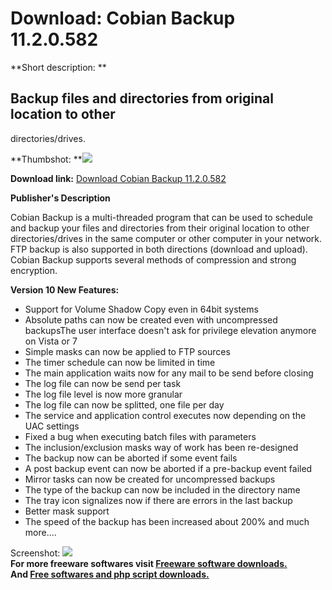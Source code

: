 # Download: Cobian Backup 11.2.0.582

**Short description: **

## Backup files and directories from original location to other
directories/drives.

  
**Thumbshot: **![](http://www.freewarefiles.com/screenshot/cobianbckup9_md.jpg)   
  
**Download link:** [Download Cobian Backup 11.2.0.582](http://freesoftwares.boysofts.com/Cobian-Backup_program_14198.html)  
  

**Publisher's Description**  
  

Cobian Backup is a multi-threaded program that can be used to schedule and
backup your files and directories from their original location to other
directories/drives in the same computer or other computer in your network. FTP
backup is also supported in both directions (download and upload). Cobian
Backup supports several methods of compression and strong encryption.

**Version 10 New Features:**

  * Support for Volume Shadow Copy even in 64bit systems 
  * Absolute paths can now be created even with uncompressed backupsThe user interface doesn't ask for privilege elevation anymore on Vista or 7 
  * Simple masks can now be applied to FTP sources 
  * The timer schedule can now be limited in time 
  * The main application waits now for any mail to be send before closing 
  * The log file can now be send per task 
  * The log file level is now more granular 
  * The log file can now be splitted, one file per day 
  * The service and application control executes now depending on the UAC settings 
  * Fixed a bug when executing batch files with parameters 
  * The inclusion/exclusion masks way of work has been re-designed 
  * The backup now can be aborted if some event fails 
  * A post backup event can now be aborted if a pre-backup event failed 
  * Mirror tasks can now be created for uncompressed backups 
  * The type of the backup can now be included in the directory name 
  * The tray icon signalizes now if there are errors in the last backup 
  * Better mask support 
  * The speed of the backup has been increased about 200% and much more.... 

  
  
Screenshot: ![](http://www.freewarefiles.com/screenshot/cobianbckup9.jpg)  
**For more freeware softwares visit [Freeware software downloads.](http://freesoftwares.boysofts.com/)**   
**And [Free softwares and php script downloads.](http://www.boysofts.com/)**

